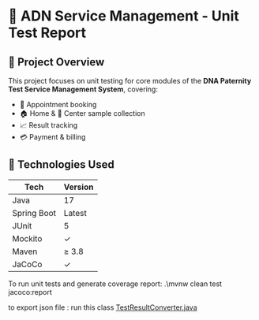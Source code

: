 # 🧬 ADN Service Management - Unit Test Report

## 📌 Project Overview
This project focuses on unit testing for core modules of the **DNA Paternity Test Service Management System**, covering:

- 📅 Appointment booking
- 🏠 Home & 🏥 Center sample collection
- 📈 Result tracking
- 💳 Payment & billing

## 🔧 Technologies Used

| Tech        | Version  |
|-------------|----------|
| Java        | 17       |
| Spring Boot | Latest   |
| JUnit       | 5        |
| Mockito     | ✓        |
| Maven       | ≥ 3.8    |
| JaCoCo      | ✓        |

To run unit tests and generate coverage report:
.\mvnw clean test jacoco:report

to export json file : run this class [TestResultConverter.java](main/java/swp/project/adn_backend/TestResultConverter.java)